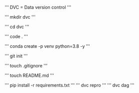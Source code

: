 '''
DVC = Data version control
'''

'''
mkdir dvc
'''

'''
cd dvc
'''

'''
code .
'''

'''
conda create -p venv python=3.8 -y
'''

'''
git init
'''

'''
touch .gitignore
'''

'''
touch README.md
'''

'''
pip install -r requirements.txt
'''
'''
dvc repro
'''
'''
dvc dag
'''